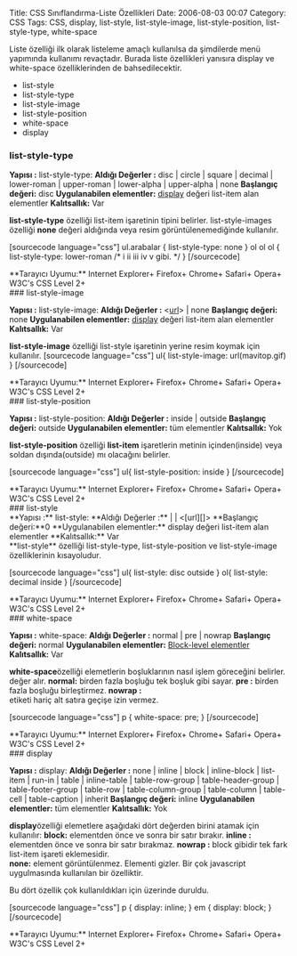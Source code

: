 Title: CSS Sınıflandırma-Liste Özellikleri
Date: 2006-08-03 00:07
Category: CSS
Tags: CSS, display, list-style, list-style-image, list-style-position, list-style-type, white-space

Liste özelliği ilk olarak listeleme amaçlı kullanılsa da şimdilerde menü
yapımında kullanımı revaçtadır. Burada liste özellikleri yanısıra
display ve white-space özelliklerinden de bahsedilecektir. <!--more-->

-   list-style
-   list-style-type
-   list-style-image
-   list-style-position
-   white-space
-   display

### list-style-type <a name="02"></a>

**Yapısı :** list-style-type: <deger> **Aldığı Değerler :** disc |
circle | square | decimal | lower-roman | upper-roman | lower-alpha |
upper-alpha | none **Başlangıç değeri:** disc **Uygulanabilen
elementler:** [display][] değeri list-item alan elementler
**Kalıtsallık:** Var

**list-style-type** özelliği list-item işaretinin tipini belirler.
list-style-images özelliği **none** değeri aldığında veya resim
görüntülenemediğinde kullanılır.

[sourcecode language="css"] ul.arabalar { list-style-type: none } ol ol
ol { list-style-type: lower-roman /* i ii iii iv v gibi. */ }
[/sourcecode]

<div class="tarayiciuyum">
**Tarayıcı Uyumu:** Internet Explorer+ Firefox+ Chrome+ Safari+ Opera+
W3C's CSS Level 2+

</div>
### list-style-image<a name="03"></a>

**Yapısı :** list-style-image: <deger> **Aldığı Değerler :**
<[url][]> | none **Başlangıç değeri:** none **Uygulanabilen
elementler:** [display][] değeri list-item alan elementler
**Kalıtsallık:** Var

**list-style-image** özelliği list-style işaretinin yerine resim koymak
için kullanılır. [sourcecode language="css"] ul{ list-style-image:
url(mavitop.gif) } [/sourcecode]

<div class="tarayiciuyum">
**Tarayıcı Uyumu:** Internet Explorer+ Firefox+ Chrome+ Safari+ Opera+
W3C's CSS Level 2+

</div>
### list-style-position<a name="04"></a>

**Yapısı :** list-style-position: <deger> **Aldığı Değerler :** inside
| outside **Başlangıç değeri:** outside **Uygulanabilen elementler:**
tüm elementler **Kalıtsallık:** Yok

**list-style-position** özelliği **list-item** işaretlerin metinin
içinden(inside) veya soldan dışında(outside) mı olacağını belirler.

[sourcecode language="css"] ul{ list-style-position: inside }
[/sourcecode]

<div class="tarayiciuyum">
**Tarayıcı Uyumu:** Internet Explorer+ Firefox+ Chrome+ Safari+ Opera+
W3C's CSS Level 2+

</div>
### list-style<a name="01"></a>

<div class="cssozelliktanimi" id="ozelliktanim">
**Yapısı :** list-style: <deger> **Aldığı Değerler :**
<list-style-type> |<list-style-position> | <[url][]> **Başlangıç
değeri:**0 **Uygulanabilen elementler:** display değeri list-item alan
elementler **Kalıtsallık:** Var

</div>
**list-style** özelliği list-style-type, list-style-position ve
list-style-image özelliklerinin kısayoludur.

[sourcecode language="css"] ul{ list-style: disc outside } ol{
list-style: decimal inside } [/sourcecode]

<div class="tarayiciuyum">
**Tarayıcı Uyumu:** Internet Explorer+ Firefox+ Chrome+ Safari+ Opera+
W3C's CSS Level 2+

</div>
### white-space<a name="05"></a>

**Yapısı :** white-space: <deger> **Aldığı Değerler :** normal | pre |
nowrap **Başlangıç değeri:** normal **Uygulanabilen elementler:**
[Block-level elementler][] **Kalıtsallık:** Var

**white-space**özelliği elemetlerin boşluklarının nasıl işlem göreceğini
belirler. değer alır. **normal:** birden fazla boşluğu tek boşluk gibi
sayar. **pre :** birden fazla boşluğu birleştirmez. **nowrap :** <br>
etiketi hariç alt satıra geçişe izin vermez.

[sourcecode language="css"] p { white-space: pre; } [/sourcecode]

<div class="tarayiciuyum">
**Tarayıcı Uyumu:** Internet Explorer+ Firefox+ Chrome+ Safari+ Opera+
W3C's CSS Level 2+

</div>
### display<a name="06" id="06"></a>

**Yapısı :** display: <deger> **Aldığı Değerler :** none | inline |
block | inline-block | list-item | run-in | table | inline-table |
table-row-group | table-header-group | table-footer-group | table-row |
table-column-group | table-column | table-cell | table-caption | inherit
**Başlangıç değeri:** inline **Uygulanabilen elementler:** tüm
elementler **Kalıtsallık:** Yok

**display**özelliği elemetlere aşağıdaki dört değerden birini atamak
için kullanılır: **block:** elementden önce ve sonra bir satır bırakır.
**inline :** elementden önce ve sonra bir satır bırakmaz. **nowrap :**
block gibidir tek fark list-item işareti eklemesidir.  
**none:** element görüntülenmez. Elementi gizler. Bir çok javascript
uygulmasında kullanılan bir özelliktir.

Bu dört özellik çok kullanıldıkları için üzerinde duruldu.

[sourcecode language="css"] p { display: inline; } em { display: block;
} [/sourcecode]

<div class="tarayiciuyum">
**Tarayıcı Uyumu:** Internet Explorer+ Firefox+ Chrome+ Safari+ Opera+
W3C's CSS Level 2+

</div>
</p>

  [display]: #
  [url]: http://www.fatihhayrioglu.com/?p=95
  [Block-level elementler]: http://www.fatihhayrioglu.com/?p=13
